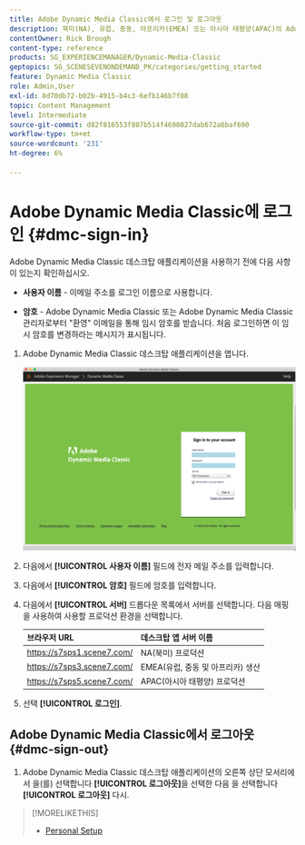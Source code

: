 ```yaml
---
title: Adobe Dynamic Media Classic에서 로그인 및 로그아웃
description: 북미(NA), 유럽, 중동, 아프리카(EMEA) 또는 아시아 태평양(APAC)의 Adobe Dynamic Media Classic에서 로그아웃하고 프로덕션 환경 서버에 연결하는 방법에 대해 알아봅니다.
contentOwner: Rick Brough
content-type: reference
products: SG_EXPERIENCEMANAGER/Dynamic-Media-Classic
geptopics: SG_SCENESEVENONDEMAND_PK/categories/getting_started
feature: Dynamic Media Classic
role: Admin,User
exl-id: 8d70db72-b02b-4915-b4c3-6efb146b7f08
topic: Content Management
level: Intermediate
source-git-commit: d82f816553f807b514f4690827dab672a6baf690
workflow-type: tm+mt
source-wordcount: '231'
ht-degree: 6%

---
```


<!-- UPDATE THIS TOPIC AFTER DECEMBER 31, 2020!!!!! -->

# Adobe Dynamic Media Classic에 로그인 {#dmc-sign-in}

Adobe Dynamic Media Classic 데스크탑 애플리케이션을 사용하기 전에 다음 사항이 있는지 확인하십시오.

* **사용자 이름** - 이메일 주소를 로그인 이름으로 사용합니다.

* **암호** - Adobe Dynamic Media Classic 또는 Adobe Dynamic Media Classic 관리자로부터 &quot;환영&quot; 이메일을 통해 임시 암호를 받습니다. 처음 로그인하면 이 임시 암호를 변경하라는 메시지가 표시됩니다.

1. Adobe Dynamic Media Classic 데스크탑 애플리케이션을 엽니다.

   ![Adobe Dynamic Media Classic 로그인](/help/using/assets/dmclassic-login1.png)

1. 다음에서 **[!UICONTROL 사용자 이름]** 필드에 전자 메일 주소를 입력합니다.
1. 다음에서 **[!UICONTROL 암호]** 필드에 암호를 입력합니다.
1. 다음에서 **[!UICONTROL 서버]** 드롭다운 목록에서 서버를 선택합니다.
다음 매핑을 사용하여 사용할 프로덕션 환경을 선택합니다.

   | 브라우저 URL | 데스크탑 앱 서버 이름 |
   | --- | --- |
   | https://s7sps1.scene7.com/ | NA(북미) 프로덕션 |
   | https://s7sps3.scene7.com/ | EMEA(유럽, 중동 및 아프리카) 생산 |
   | https://s7sps5.scene7.com/ | APAC(아시아 태평양) 프로덕션 |

1. 선택 **[!UICONTROL 로그인]**.

## Adobe Dynamic Media Classic에서 로그아웃 {#dmc-sign-out}

1. Adobe Dynamic Media Classic 데스크탑 애플리케이션의 오른쪽 상단 모서리에서 을(를) 선택합니다 **[!UICONTROL 로그아웃]**&#x200B;을 선택한 다음 을 선택합니다 **[!UICONTROL 로그아웃]** 다시.

>[!MORELIKETHIS]
>
>* [Personal Setup](personal-setup.md#personal_setup)
